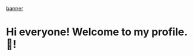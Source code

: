 [banner](https://user-images.githubusercontent.com/84652060/219430500-54fa7109-10b0-43c9-bb7b-c285c3f3072d.gif)

# Hi everyone! Welcome to my profile. 👋!

<!--
## My name is Yaboku and my nick "YabokuTakane"!

### - Currently studying 7th semester of computer science 📚
### - I work as a technical support in the company Mhf Sistemas.
### - I'm researching technologies like react and electron, I've been studying some C# on a small game project.

## Currently studying:
<img src="https://cdn.jsdelivr.net/gh/devicons/devicon/icons/javascript/javascript-original.svg" />
<img src="https://cdn.jsdelivr.net/gh/devicons/devicon/icons/csharp/csharp-original.svg" />
<img src="https://cdn.jsdelivr.net/gh/devicons/devicon/icons/react/react-original.svg" />
<img src="https://cdn.jsdelivr.net/gh/devicons/devicon/icons/electron/electron-original.svg" />
<img src="https://cdn.jsdelivr.net/gh/devicons/devicon/icons/git/git-original.svg" />
          
          
          
          
          

-->

